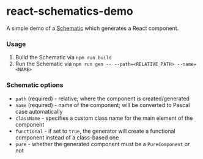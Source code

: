 # react-schematics-demo
A simple demo of a [Schematic](https://github.com/angular/angular-cli/tree/master/packages/angular_devkit/schematics) which generates a React component.

### Usage

1. Build the Schematic via `npm run build`
2. Run the Schematic via `npm run gen -- --path=<RELATIVE_PATH> --name=<NAME>`

### Schematic options

- `path` (required) - relative; where the component is created/generated
- `name` (required) - name of the component; will be converted to Pascal case automatically
- `className` - specifies a custom class name for the main element of the component
- `functional` - if set to `true`, the generator will create a functional component instead of a class-based one
- `pure` - whether the generated component must be a `PureComponent` or not
